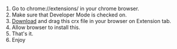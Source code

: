 1. Go to chrome://extensions/ in your chrome browser.
2. Make sure that Developer Mode is checked on.
3. <a href="https://github.com/aryalprakash/fb-dots-blocker/raw/master/download/dotsblocker.crx">Download</a> and drag this crx file in your browser on Extension tab.
4. Allow browser to install this.
4. That's it.
5. Enjoy